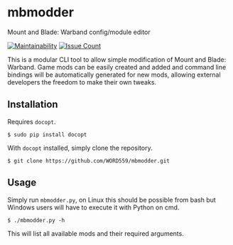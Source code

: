# mbmodder
Mount and Blade: Warband config/module editor

[![Maintainability](https://api.codeclimate.com/v1/badges/21c15b8fd2c6a7684331/maintainability)](https://codeclimate.com/github/WORD559/mbmodder/maintainability) [![Issue Count](https://codeclimate.com/github/WORD559/mbmodder/badges/issue_count.svg)](https://codeclimate.com/github/WORD559/mbmodder)

This is a modular CLI tool to allow simple modification of Mount and Blade: Warband. Game mods can be easily created and added and command line bindings will be automatically generated for new mods, allowing external developers the freedom to make their own tweaks.

## Installation ##

Requires `docopt`.

```
$ sudo pip install docopt
```

With `docopt` installed, simply clone the repository.

```
$ git clone https://github.com/WORD559/mbmodder.git
```

## Usage ##

Simply run `mbmodder.py`, on Linux this should be possible from bash but Windows users will have to execute it with Python on cmd.

```
$ ./mbmodder.py -h
```

This will list all available mods and their required arguments.
